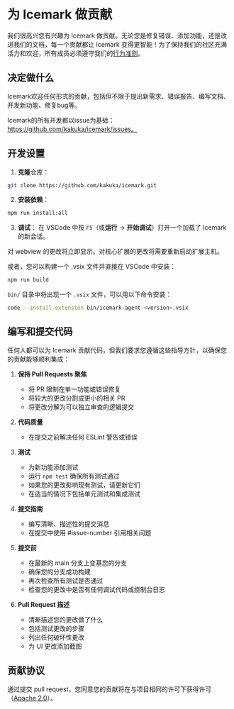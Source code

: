 # 为 Icemark 做贡献

我们很高兴您有兴趣为 Icemark 做贡献。无论您是修复错误、添加功能，还是改进我们的文档，每一个贡献都让 Icemark 变得更智能！为了保持我们的社区充满活力和欢迎，所有成员必须遵守我们的[行为准则](CODE_OF_CONDUCT.zh-CN.md)。


## 决定做什么

Icemark欢迎任何形式的贡献，包括但不限于提出新需求、错误报告、编写文档、开发新功能、修复bug等。

Icemark的所有开发都以issue为基础：https://github.com/kakuka/icemark/issues。


## 开发设置

1. **克隆**仓库：

```sh
git clone https://github.com/kakuka/icemark.git
```

2. **安装依赖**：

```sh
npm run install:all
```

3. **调试**：
   在 VSCode 中按 `F5`（或**运行** → **开始调试**）打开一个加载了 Icemark 的新会话。

对 webview 的更改将立即显示。对核心扩展的更改将需要重新启动扩展主机。

或者，您可以构建一个 .vsix 文件并直接在 VSCode 中安装：

```sh
npm run build
```

`bin/` 目录中将出现一个 `.vsix` 文件，可以用以下命令安装：

```sh
code --install-extension bin/icemark-agent-<version>.vsix
```

## 编写和提交代码

任何人都可以为 Icemark 贡献代码，但我们要求您遵循这些指导方针，以确保您的贡献能够顺利集成：

1. **保持 Pull Requests 聚焦**

    - 将 PR 限制在单一功能或错误修复
    - 将较大的更改分割成更小的相关 PR
    - 将更改分解为可以独立审查的逻辑提交

2. **代码质量**

    - 在提交之前解决任何 ESLint 警告或错误

3. **测试**

    - 为新功能添加测试
    - 运行 `npm test` 确保所有测试通过
    - 如果您的更改影响现有测试，请更新它们
    - 在适当的情况下包括单元测试和集成测试

4. **提交指南**

    - 编写清晰、描述性的提交消息
    - 在提交中使用 #issue-number 引用相关问题

5. **提交前**

    - 在最新的 main 分支上变基您的分支
    - 确保您的分支成功构建
    - 再次检查所有测试是否通过
    - 检查您的更改中是否有任何调试代码或控制台日志

6. **Pull Request 描述**
    - 清晰描述您的更改做了什么
    - 包括测试更改的步骤
    - 列出任何破坏性更改
    - 为 UI 更改添加截图

## 贡献协议

通过提交 pull request，您同意您的贡献将在与项目相同的许可下获得许可（[Apache 2.0](../LICENSE)）。
